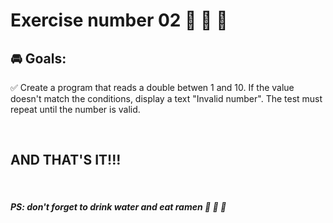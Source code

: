 # **Exercise number 02** :metal: :metal: :metal:

## :oncoming_automobile: **Goals**:  

:white_check_mark: Create a program that reads a double betwen 1 and 10. If the value doesn't match the conditions, display a text "Invalid number". The test must repeat until the number is valid. 

<br>

## AND THAT'S IT!!!

<br>

##### ***PS: don't forget to drink water and eat ramen*** :ramen: :ramen: :ramen: